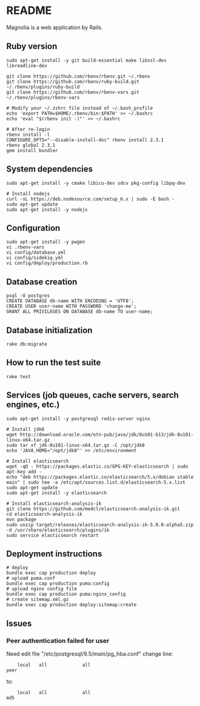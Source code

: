 # README

Magnolia is a web application by Rails.

## Ruby version
```
sudo apt-get install -y git build-essential make libssl-dev libreadline-dev

git clone https://github.com/rbenv/rbenv.git ~/.rbenv
git clone https://github.com/rbenv/ruby-build.git ~/.rbenv/plugins/ruby-build
git clone https://github.com/rbenv/rbenv-vars.git ~/.rbenv/plugins/rbenv-vars

# Modify your ~/.zshrc file instead of ~/.bash_profile
echo 'export PATH=$HOME/.rbenv/bin:$PATH' >> ~/.bashrc
echo 'eval "$(rbenv init -)"' >> ~/.bashrc

# After re-login
rbenv install -l
CONFIGURE_OPTS="--disable-install-doc" rbenv install 2.3.1
rbenv global 2.3.1
gem install bundler
```

## System dependencies
```
sudo apt-get install -y cmake libicu-dev sdcv pkg-config libpq-dev

# Install nodejs
curl -sL https://deb.nodesource.com/setup_6.x | sudo -E bash -
sudo apt-get update
sudo apt-get install -y nodejs
```

## Configuration
```
sudo apt-get install -y pwgen
vi .rbenv-vars
vi config/database.yml
vi config/sidekiq.yml
vi config/deploy/production.rb
```

## Database creation
```
psql -U postgres
CREATE DATABASE db-name WITH ENCODING = 'UTF8';
CREATE USER user-name WITH PASSWORD 'change-me';
GRANT ALL PRIVILEGES ON DATABASE db-name TO user-name;
```

## Database initialization
```
rake db:migrate
```

## How to run the test suite
```
rake test
```

## Services (job queues, cache servers, search engines, etc.)
```
sudo apt-get install -y postgresql redis-server nginx

# Install jdk8
wget http://download.oracle.com/otn-pub/java/jdk/8u101-b13/jdk-8u101-linux-x64.tar.gz
sudo tar xf jdk-8u101-linux-x64.tar.gz -C /opt/jdk8
echo 'JAVA_HOME="/opt/jdk8"' >> /etc/environment

# Install elasticsearch
wget -qO - https://packages.elastic.co/GPG-KEY-elasticsearch | sudo apt-key add -
echo "deb https://packages.elastic.co/elasticsearch/5.x/debian stable main" | sudo tee -a /etc/apt/sources.list.d/elasticsearch-5.x.list
sudo apt-get update
sudo apt-get install -y elasticsearch

# Install elasticsearch-analysis-ik
git clone https://github.com/medcl/elasticsearch-analysis-ik.git
cd elasticsearch-analysis-ik
mvn package
sudo unzip target/releases/elasticsearch-analysis-ik-5.0.0-alpha5.zip -d /usr/share/elasticsearch/plugins/ik
sudo service elasticsearch restart
```

## Deployment instructions
```
# deploy
bundle exec cap production deploy
# upload puma.conf
bundle exec cap production puma:config
# upload nginx config file
bundle exec cap production puma:nginx_config
# create sitemap.xml.gz
bundle exec cap production deploy:sitemap:create
```

## Issues

### Peer authentication failed for user

Need edit file "/etc/postgresql/9.5/main/pg_hba.conf" change line:
```
    local   all             all                                     peer
```

to:
```
    local   all             all                                     md5
```

